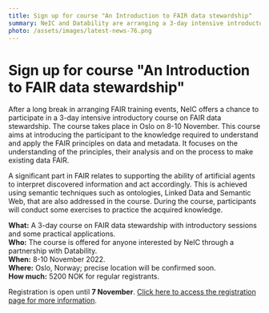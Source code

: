```yaml
---
title: Sign up for course "An Introduction to FAIR data stewardship"
summary: NeIC and Datability are arranging a 3-day intensive introductory course on FAIR data stewardship. The course takes place in Oslo on 8-10 November and aims at introducing the participant to the knowledge required to understand and apply the FAIR principles on data and metadata.
photo: /assets/images/latest-news-76.png
---
```


Sign up for course "An Introduction to FAIR data stewardship"
===========================

After a long break in arranging FAIR training events, NeIC offers a chance to participate in a 3-day intensive introductory course on FAIR data stewardship. The course takes place in Oslo on 8-10 November. This course aims at introducing the participant to the knowledge required to understand and apply the FAIR principles on data and metadata. It focuses on the understanding of the principles, their analysis and on the process to make existing data FAIR.

A significant part in FAIR relates to supporting the ability of artificial agents to interpret discovered information and act accordingly. This is achieved using semantic techniques such as ontologies, Linked Data and Semantic Web, that are also addressed in the course. During the course, participants will conduct some exercises to practice the acquired knowledge.

**What:** A 3-day course on FAIR data stewardship with introductory sessions and some practical applications.  
**Who:** The course is offered for anyone interested by NeIC through a partnership with Datability.  
**When:** 8-10 November 2022.  
**Where:** Oslo, Norway; precise location will be confirmed soon.    
**How much:** 5200 NOK for regular registrants.

Registration is open until **7 November**. [Click here to access the registration page for more information](https://www.deltager.no/event/fair2022-oslo).
